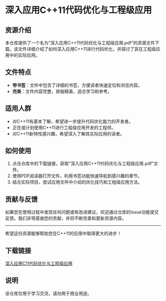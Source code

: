 # 深入应用C++11代码优化与工程级应用

## 资源介绍

本仓库提供了一个名为“深入应用C++11代码优化与工程级应用.pdf”的资源文件下载。该文件详细介绍了如何深入应用C++11进行代码优化，并探讨了其在工程级应用中的实际应用。

## 文件特点

- **带书签**：文件中包含了详细的书签，方便读者快速定位和浏览内容。
- **完美**：文件内容完整，排版精美，适合学习和参考。

## 适用人群

- 对C++11有基本了解，希望进一步提升代码优化能力的开发者。
- 正在或计划使用C++11进行工程级应用开发的工程师。
- 对C++11新特性感兴趣，希望深入了解其实际应用的读者。

## 如何使用

1. 点击仓库中的下载链接，获取“深入应用C++11代码优化与工程级应用.pdf”文件。
2. 使用PDF阅读器打开文件，利用书签功能快速导航到感兴趣的章节。
3. 结合实际项目，尝试应用文件中介绍的优化技巧和工程级应用方法。

## 贡献与反馈

如果您在使用过程中发现任何问题或有改进建议，欢迎通过仓库的Issue功能提交反馈。我们非常感谢您的贡献，并将不断完善和更新资源内容。

---

希望这份资源能够帮助您在C++11的应用中取得更大的进步！

## 下载链接
[深入应用C11代码优化与工程级应用](https://pan.quark.cn/s/ced557219f60)

## 说明

该仓库仅用于学习交流，请勿用于商业用途。
